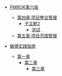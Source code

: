 <!-- docs/_sidebar.md -->
* [PMBOK第六版]()
    * [第四章:项目整合管理](/02/subthem2.md)
      * [子主题2](/pmp/subthem1.md)
        * [测试](/pmp/流程测试.md)
    * [第五章:项目范围管理](/02/subthem2.md)

      
* [敏捷实践指南]()
  * [第一章](/02/subthem23.md)
      * [第二章]()
        * [第三章]()
